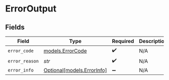 # ErrorOutput


## Fields

| Field                                                | Type                                                 | Required                                             | Description                                          |
| ---------------------------------------------------- | ---------------------------------------------------- | ---------------------------------------------------- | ---------------------------------------------------- |
| `error_code`                                         | [models.ErrorCode](../models/errorcode.md)           | :heavy_check_mark:                                   | N/A                                                  |
| `error_reason`                                       | *str*                                                | :heavy_check_mark:                                   | N/A                                                  |
| `error_info`                                         | [Optional[models.ErrorInfo]](../models/errorinfo.md) | :heavy_minus_sign:                                   | N/A                                                  |